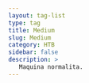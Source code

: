 ```yaml
---
layout: tag-list
type: tag
title: Medium
slug: Medium
category: HTB
sidebar: false
description: >
   Maquina normalita.
---
```

